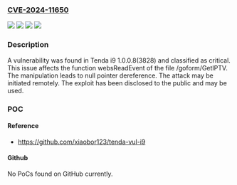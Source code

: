 ### [CVE-2024-11650](https://cve.mitre.org/cgi-bin/cvename.cgi?name=CVE-2024-11650)
![](https://img.shields.io/static/v1?label=Product&message=i9&color=blue)
![](https://img.shields.io/static/v1?label=Version&message=%3D%201.0.0.8(3828)%20&color=brighgreen)
![](https://img.shields.io/static/v1?label=Vulnerability&message=Denial%20of%20Service&color=brighgreen)
![](https://img.shields.io/static/v1?label=Vulnerability&message=NULL%20Pointer%20Dereference&color=brighgreen)

### Description

A vulnerability was found in Tenda i9 1.0.0.8(3828) and classified as critical. This issue affects the function websReadEvent of the file /goform/GetIPTV. The manipulation leads to null pointer dereference. The attack may be initiated remotely. The exploit has been disclosed to the public and may be used.

### POC

#### Reference
- https://github.com/xiaobor123/tenda-vul-i9

#### Github
No PoCs found on GitHub currently.


